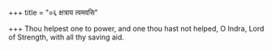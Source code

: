 +++
title = "०६ क्षत्राय त्वमवसि"

+++
Thou helpest one to power, and one thou hast not helped, O Indra, Lord of Strength, with all thy saving aid.